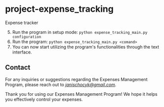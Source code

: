 # project-expense_tracking

Expense tracker

5. Run the program in setup mode:
```python expense_tracking_main.py configuration```
6. Run the program:
```python expense_tracking_main.py <comand>```
7. You can now start utilizing the program's functionalities through the text interface.

## Contact
For any inquiries or suggestions regarding the Expenses Management Program, please reach out to *janischocyk@gmail.com*.

Thank you for using our Expenses Management Program! We hope it helps you effectively control your expenses.

